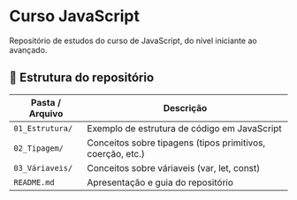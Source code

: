 # Curso JavaScript

Repositório de estudos do curso de JavaScript, do nível iniciante ao avançado.

## 🧠 Estrutura do repositório

| Pasta / Arquivo     | Descrição                                                  |
|---------------------|-------------------------------------------------------------|
| `01_Estrutura/`     | Exemplo de estrutura de código em JavaScript                |
| `02_Tipagem/`       | Conceitos sobre tipagens (tipos primitivos, coerção, etc.)  |
| `03_Váriaveis/`     | Conceitos sobre váriaveis (var, let, const)                 |
| `README.md`         | Apresentação e guia do repositório                          |
